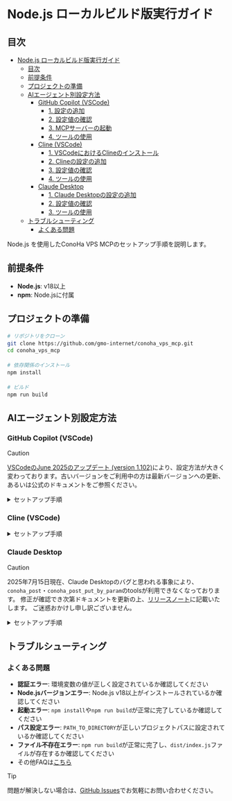 # Node.js ローカルビルド版実行ガイド

## 目次

- [Node.js ローカルビルド版実行ガイド](#nodejs-ローカルビルド版実行ガイド)
  - [目次](#目次)
  - [前提条件](#前提条件)
  - [プロジェクトの準備](#プロジェクトの準備)
  - [AIエージェント別設定方法](#aiエージェント別設定方法)
    - [GitHub Copilot (VSCode)](#github-copilot-vscode)
      - [1. 設定の追加](#1-設定の追加)
      - [2. 設定値の確認](#2-設定値の確認)
      - [3. MCPサーバーの起動](#3-mcpサーバーの起動)
      - [4. ツールの使用](#4-ツールの使用)
    - [Cline (VSCode)](#cline-vscode)
      - [1. VSCodeにおけるClineのインストール](#1-vscodeにおけるclineのインストール)
      - [2. Clineの設定の追加](#2-clineの設定の追加)
      - [3. 設定値の確認](#3-設定値の確認)
      - [4. ツールの使用](#4-ツールの使用-1)
    - [Claude Desktop](#claude-desktop)
      - [1. Claude Desktopの設定の追加](#1-claude-desktopの設定の追加)
      - [2. 設定値の確認](#2-設定値の確認-1)
      - [3. ツールの使用](#3-ツールの使用)
  - [トラブルシューティング](#トラブルシューティング)
    - [よくある問題](#よくある問題)

Node.js を使用したConoHa VPS MCPのセットアップ手順を説明します。

## 前提条件

- **Node.js**: v18以上
- **npm**: Node.jsに付属

## プロジェクトの準備

```bash
# リポジトリをクローン
git clone https://github.com/gmo-internet/conoha_vps_mcp.git
cd conoha_vps_mcp

# 依存関係のインストール
npm install

# ビルド
npm run build
```

## AIエージェント別設定方法

### GitHub Copilot (VSCode)

> [!CAUTION]
> [VSCodeのJune 2025のアップデート (version 1.102)](https://code.visualstudio.com/updates/v1_102)により、設定方法が大きく変わっております。古いバージョンをご利用中の方は最新バージョンへの更新、あるいは公式のドキュメントをご参照ください。

<details>
<summary>セットアップ手順</summary>

#### 1. 設定の追加

1. VSCode上の画面で`ctrl + Shift + P`を実行してコマンドパレットを開きます

2. 上部の検索窓で`Open User Configuration`と入力します（大文字小文字は区別しません）

   ![画面上部中央に表示されている検索窓に、Open User Configurationと入力](../assets/vscode_add_mcp.png)

3. 「MPC: ユーザー構成を開く」をクリックします

![検索結果に出てきたMPC: ユーザー構成を開くを選択](../assets/vscode_open_user_configuration.png)

4. 開いたmcp.jsonに以下の設定を追加します：

```json
{
  "inputs": [
    {
      "type": "promptString",
      "id": "openstack-tenant-id",
      "description": "OpenStack Tenant ID"
    },
    {
      "type": "promptString",
      "id": "openstack-user-id",
      "description": "OpenStack User ID"
    },
    {
      "type": "promptString",
      "id": "openstack-password",
      "description": "OpenStack Password",
      "password": true
    }
  ],
  "servers": {
    "ConoHa VPS MCP": {
      "command": "npm",
      "args": [
        "--prefix",
        "PATH_TO_DIRECTORY",
        "start"
      ],
      "env": {
        "OPENSTACK_TENANT_ID": "${input:openstack-tenant-id}",
        "OPENSTACK_USER_ID": "${input:openstack-user-id}",
        "OPENSTACK_PASSWORD": "${input:openstack-password}"
      }
    }
  }
}
```

#### 2. 設定値の確認

- `PATH_TO_DIRECTORY`: プロジェクトのディレクトリパスに置き換えてください
- 環境変数の設定値：

```txt
OPENSTACK_TENANT_ID: テナントID
OPENSTACK_USER_ID: APIユーザーのユーザーID
OPENSTACK_PASSWORD: APIユーザーのパスワード
```

各値はConoHaコントロールパネルのAPI設定で確認できます。

![ConoHa APIユーザー情報](../assets/conoha_api_info.png)
*https://manage.conoha.jp/V3/API/*

#### 3. MCPサーバーの起動

編集したjsonファイル上に表示される起動ボタンをクリックして、MCPサーバーを起動します。その際、環境変数の初期設定を求められるので、確認した設定値を入力してください。

![起動と書かれたボタンをクリックして起動](../assets/vscode_settings_mcp_npm_start.png)

> 📌
> 環境変数の入力欄は起動ボタンをクリックした後に、画面上部に表示されます。
> 
> ![起動ボタンを押すと、画面上部に環境変数入力欄が表示される](../assets/vscode_npm_mcp_json_input.png)

#### 4. ツールの使用

1. GitHub Copilotを起動します
   - **Windows/Linux**: `Ctrl + Shift + I`
   - **Mac**: `Command + Shift + I`

2. チャット欄のドロップダウンメニューから**Agent**モードを選択します

3. チャット欄の**ツール**ボタンをクリックして、**MCPサーバー：ConoHa VPS MCP**を選択します

   ![MCPサーバー：ConoHa VPS MCPと表示される](../assets/view_tools.png)

4. プロンプトを入力して操作を実行します

   [サンプルプロンプト](../README.md#-使用例)

</details>

### Cline (VSCode)

<details>
<summary>セットアップ手順</summary>

#### 1. VSCodeにおけるClineのインストール

1. VSCode左側の拡張機能メニューを開きます

   ![VSCodeの拡張機能メニューを開く](../assets/vscode_install.png)

2. 上部の検索窓で「cline」と検索し、Clineをインストールします

   ![Clineをインストール](../assets/cline_install.png)

#### 2. Clineの設定の追加

1. VSCode左側のClineメニューを開き、適切なプランを選択するとMCPサーバーアイコンが表示されるため、これをクリックします

   ![ClineのMCPサーバー設定を開く](../assets/cline_setting.png)

2. 歯車アイコンから設定を開き、 **[Configure MCP Servers]** をクリックします

   ![ClineのMCPサーバーconfigファイルを開く](../assets/cline_setting_config.png)

3. `cline_mcp_settings.json`に以下の設定を追加します：

```json
{
  "mcpServers": {
    "ConoHa VPS MCP": {
      "command": "npm",
      "args": ["--prefix", "PATH_TO_DIRECTORY", "start"],
      "env": {
        "OPENSTACK_TENANT_ID": "YOUR_OPENSTACK_TENANT_ID",
        "OPENSTACK_USER_ID": "YOUR_OPENSTACK_USER_ID",
        "OPENSTACK_PASSWORD": "YOUR_OPENSTACK_PASSWORD"
      }
    }
  }
}
```

#### 3. 設定値の確認

- `PATH_TO_DIRECTORY`: プロジェクトのディレクトリパスに置き換えてください
- 環境変数の設定値：

```txt
OPENSTACK_TENANT_ID: テナントID
OPENSTACK_USER_ID: APIユーザーのユーザーID
OPENSTACK_PASSWORD: APIユーザーのパスワード
```

各値はConoHaコントロールパネルのAPI設定で確認できます。

![ConoHa APIユーザー情報](../assets/conoha_api_info.png)

#### 4. ツールの使用

1. チャット欄右下の切り替えメニューから**Act**モードを選択します

2. プロンプトを入力して操作を実行します

   [サンプルプロンプト](../README.md#使用例)

</details>

### Claude Desktop

> [!CAUTION]
> 2025年7月15日現在、Claude Desktopのバグと思われる事象により、`conoha_post`・`conoha_post_put_by_param`のtoolsが利用できなくなっております。
> 修正が確認でき次第ドキュメントを更新の上、[リリースノート](https://github.com/gmo-internet/conoha_vps_mcp/releases)に記載いたします。
> ご迷惑おかけし申し訳ございません。

<details>
<summary>セットアップ手順</summary>

#### 1. Claude Desktopの設定の追加

1. メニューバーから **[ファイル]** → **[設定]** を開きます

   ![Claude Desktopの設定を開く](../assets/claude_desktop_setting.png)

2. 左側のメニューから **[開発者]** タブを選択します

   ![開発者タブ](../assets/claude_desktop_setting_config.png)

3. **[構成を編集]** をクリックします

4. `claude_desktop_config.json`を開き、以下の設定を追加します：

```json
{
  "mcpServers": {
    "ConoHa VPS MCP": {
      "command": "node",
      "args": ["PATH_TO_DIRECTORY", "dist/index.js"],
      "env": {
        "OPENSTACK_TENANT_ID": "YOUR_OPENSTACK_TENANT_ID",
        "OPENSTACK_USER_ID": "YOUR_OPENSTACK_USER_ID",
        "OPENSTACK_PASSWORD": "YOUR_OPENSTACK_PASSWORD"
      }
    }
  }
}
```

#### 2. 設定値の確認

- `PATH_TO_DIRECTORY`: プロジェクトのディレクトリパスに置き換えてください
- 環境変数の設定値：

```txt
OPENSTACK_TENANT_ID: テナントID
OPENSTACK_USER_ID: APIユーザーのユーザーID
OPENSTACK_PASSWORD: APIユーザーのパスワード
```

各値はConoHaコントロールパネルのAPI設定で確認できます。

![ConoHa APIユーザー情報](../assets/conoha_api_info.png)

#### 3. ツールの使用

1. 設定が完了したら、メニューバーの **[ファイル]** → **[終了]** からClaude Desktopを終了し、再起動します  
※右上の「×」ボタンで終了すると設定が正しく反映されないため、必ず **[ファイル]** → **[終了]** を使用してください

   ![Claude 再起動](../assets/claude_desktop_reboot.png)

2. プロンプトを入力して操作を実行します

   [サンプルプロンプト](../README.md#使用例)

</details>

## トラブルシューティング

### よくある問題

- **認証エラー**: 環境変数の値が正しく設定されているか確認してください
- **Node.jsバージョンエラー**: Node.js v18以上がインストールされているか確認してください
- **起動エラー**: `npm install`や`npm run build`が正常に完了しているか確認してください
- **パス設定エラー**: `PATH_TO_DIRECTORY`が正しいプロジェクトパスに設定されているか確認してください
- **ファイル不存在エラー**: `npm run build`が正常に完了し、`dist/index.js`ファイルが存在するか確認してください
- その他FAQは[こちら](FAQ.md)

> [!TIP]
> 問題が解決しない場合は、[GitHub Issues](https://github.com/gmo-internet/conoha_vps_mcp/issues)でお気軽にお問い合わせください。

